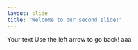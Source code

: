 ```yaml
---
layout: slide
title: "Welcome to our second slide!"
---
```

Your text
Use the left arrow to go back!
aaa
